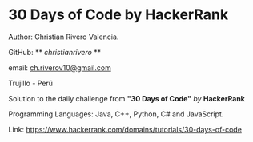 # 30 Days of Code by HackerRank

Author: Christian Rivero Valencia.

GitHub: ** *christianrivero* **

email: ch.riverov10@gmail.com

Trujillo - Perú

Solution to the daily challenge from **"30 Days of Code"** *by* **HackerRank**

Programming Languages: Java, C++, Python, C# and JavaScript.

Link: https://www.hackerrank.com/domains/tutorials/30-days-of-code
